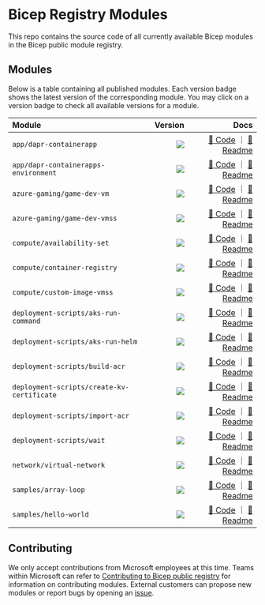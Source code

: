 # Bicep Registry Modules

This repo contains the source code of all currently available Bicep modules in the Bicep public module registry.

## Modules

Below is a table containing all published modules. Each version badge shows the latest version of the corresponding module. You may click on a version badge to check all available versions for a module.

<!-- Begin Module Table -->

| Module                                     |                                                                                                                                                       Version |                                                                                                                                                                                                                                                                  Docs |
| :----------------------------------------- | ------------------------------------------------------------------------------------------------------------------------------------------------------------: | --------------------------------------------------------------------------------------------------------------------------------------------------------------------------------------------------------------------------------------------------------------------: |
| `app/dapr-containerapp`                    |                    <a href="https://mcr.microsoft.com/v2/bicep/app/dapr-containerapp/tags/list"><image src="https://img.shields.io/badge/mcr-1.0.2-blue"></a> |                                       [🦾 Code](https://github.com/Azure/bicep-registry-modules/tree/main/modules/app/dapr-containerapp/main.bicep) ｜ [📃 Readme](https://github.com/Azure/bicep-registry-modules/tree/main/modules/app/dapr-containerapp/README.md) |
| `app/dapr-containerapps-environment`       |       <a href="https://mcr.microsoft.com/v2/bicep/app/dapr-containerapps-environment/tags/list"><image src="https://img.shields.io/badge/mcr-1.2.1-blue"></a> |             [🦾 Code](https://github.com/Azure/bicep-registry-modules/tree/main/modules/app/dapr-containerapps-environment/main.bicep) ｜ [📃 Readme](https://github.com/Azure/bicep-registry-modules/tree/main/modules/app/dapr-containerapps-environment/README.md) |
| `azure-gaming/game-dev-vm`                 |                 <a href="https://mcr.microsoft.com/v2/bicep/azure-gaming/game-dev-vm/tags/list"><image src="https://img.shields.io/badge/mcr-1.0.2-blue"></a> |                                 [🦾 Code](https://github.com/Azure/bicep-registry-modules/tree/main/modules/azure-gaming/game-dev-vm/main.bicep) ｜ [📃 Readme](https://github.com/Azure/bicep-registry-modules/tree/main/modules/azure-gaming/game-dev-vm/README.md) |
| `azure-gaming/game-dev-vmss`               |               <a href="https://mcr.microsoft.com/v2/bicep/azure-gaming/game-dev-vmss/tags/list"><image src="https://img.shields.io/badge/mcr-1.1.1-blue"></a> |                             [🦾 Code](https://github.com/Azure/bicep-registry-modules/tree/main/modules/azure-gaming/game-dev-vmss/main.bicep) ｜ [📃 Readme](https://github.com/Azure/bicep-registry-modules/tree/main/modules/azure-gaming/game-dev-vmss/README.md) |
| `compute/availability-set`                 |                 <a href="https://mcr.microsoft.com/v2/bicep/compute/availability-set/tags/list"><image src="https://img.shields.io/badge/mcr-1.0.1-blue"></a> |                                 [🦾 Code](https://github.com/Azure/bicep-registry-modules/tree/main/modules/compute/availability-set/main.bicep) ｜ [📃 Readme](https://github.com/Azure/bicep-registry-modules/tree/main/modules/compute/availability-set/README.md) |
| `compute/container-registry`               |               <a href="https://mcr.microsoft.com/v2/bicep/compute/container-registry/tags/list"><image src="https://img.shields.io/badge/mcr-1.0.1-blue"></a> |                             [🦾 Code](https://github.com/Azure/bicep-registry-modules/tree/main/modules/compute/container-registry/main.bicep) ｜ [📃 Readme](https://github.com/Azure/bicep-registry-modules/tree/main/modules/compute/container-registry/README.md) |
| `compute/custom-image-vmss`                |                <a href="https://mcr.microsoft.com/v2/bicep/compute/custom-image-vmss/tags/list"><image src="https://img.shields.io/badge/mcr-1.0.1-blue"></a> |                               [🦾 Code](https://github.com/Azure/bicep-registry-modules/tree/main/modules/compute/custom-image-vmss/main.bicep) ｜ [📃 Readme](https://github.com/Azure/bicep-registry-modules/tree/main/modules/compute/custom-image-vmss/README.md) |
| `deployment-scripts/aks-run-command`       |       <a href="https://mcr.microsoft.com/v2/bicep/deployment-scripts/aks-run-command/tags/list"><image src="https://img.shields.io/badge/mcr-1.0.1-blue"></a> |             [🦾 Code](https://github.com/Azure/bicep-registry-modules/tree/main/modules/deployment-scripts/aks-run-command/main.bicep) ｜ [📃 Readme](https://github.com/Azure/bicep-registry-modules/tree/main/modules/deployment-scripts/aks-run-command/README.md) |
| `deployment-scripts/aks-run-helm`          |          <a href="https://mcr.microsoft.com/v2/bicep/deployment-scripts/aks-run-helm/tags/list"><image src="https://img.shields.io/badge/mcr-1.0.1-blue"></a> |                   [🦾 Code](https://github.com/Azure/bicep-registry-modules/tree/main/modules/deployment-scripts/aks-run-helm/main.bicep) ｜ [📃 Readme](https://github.com/Azure/bicep-registry-modules/tree/main/modules/deployment-scripts/aks-run-helm/README.md) |
| `deployment-scripts/build-acr`             |             <a href="https://mcr.microsoft.com/v2/bicep/deployment-scripts/build-acr/tags/list"><image src="https://img.shields.io/badge/mcr-1.0.2-blue"></a> |                         [🦾 Code](https://github.com/Azure/bicep-registry-modules/tree/main/modules/deployment-scripts/build-acr/main.bicep) ｜ [📃 Readme](https://github.com/Azure/bicep-registry-modules/tree/main/modules/deployment-scripts/build-acr/README.md) |
| `deployment-scripts/create-kv-certificate` | <a href="https://mcr.microsoft.com/v2/bicep/deployment-scripts/create-kv-certificate/tags/list"><image src="https://img.shields.io/badge/mcr-1.1.2-blue"></a> | [🦾 Code](https://github.com/Azure/bicep-registry-modules/tree/main/modules/deployment-scripts/create-kv-certificate/main.bicep) ｜ [📃 Readme](https://github.com/Azure/bicep-registry-modules/tree/main/modules/deployment-scripts/create-kv-certificate/README.md) |
| `deployment-scripts/import-acr`            |            <a href="https://mcr.microsoft.com/v2/bicep/deployment-scripts/import-acr/tags/list"><image src="https://img.shields.io/badge/mcr-3.0.1-blue"></a> |                       [🦾 Code](https://github.com/Azure/bicep-registry-modules/tree/main/modules/deployment-scripts/import-acr/main.bicep) ｜ [📃 Readme](https://github.com/Azure/bicep-registry-modules/tree/main/modules/deployment-scripts/import-acr/README.md) |
| `deployment-scripts/wait`                  |                  <a href="https://mcr.microsoft.com/v2/bicep/deployment-scripts/wait/tags/list"><image src="https://img.shields.io/badge/mcr-1.0.1-blue"></a> |                                   [🦾 Code](https://github.com/Azure/bicep-registry-modules/tree/main/modules/deployment-scripts/wait/main.bicep) ｜ [📃 Readme](https://github.com/Azure/bicep-registry-modules/tree/main/modules/deployment-scripts/wait/README.md) |
| `network/virtual-network`                  |                  <a href="https://mcr.microsoft.com/v2/bicep/network/virtual-network/tags/list"><image src="https://img.shields.io/badge/mcr-1.1.1-blue"></a> |                                   [🦾 Code](https://github.com/Azure/bicep-registry-modules/tree/main/modules/network/virtual-network/main.bicep) ｜ [📃 Readme](https://github.com/Azure/bicep-registry-modules/tree/main/modules/network/virtual-network/README.md) |
| `samples/array-loop`                       |                       <a href="https://mcr.microsoft.com/v2/bicep/samples/array-loop/tags/list"><image src="https://img.shields.io/badge/mcr-1.0.1-blue"></a> |                                             [🦾 Code](https://github.com/Azure/bicep-registry-modules/tree/main/modules/samples/array-loop/main.bicep) ｜ [📃 Readme](https://github.com/Azure/bicep-registry-modules/tree/main/modules/samples/array-loop/README.md) |
| `samples/hello-world`                      |                      <a href="https://mcr.microsoft.com/v2/bicep/samples/hello-world/tags/list"><image src="https://img.shields.io/badge/mcr-1.0.2-blue"></a> |                                           [🦾 Code](https://github.com/Azure/bicep-registry-modules/tree/main/modules/samples/hello-world/main.bicep) ｜ [📃 Readme](https://github.com/Azure/bicep-registry-modules/tree/main/modules/samples/hello-world/README.md) |

<!-- End Module Table -->

## Contributing

We only accept contributions from Microsoft employees at this time. Teams within Microsoft can refer to [Contributing to Bicep public registry](./CONTRIBUTING.md) for information on contributing modules. External customers can propose new modules or report bugs by opening an [issue](https://github.com/Azure/bicep-registry-modules/issues).
